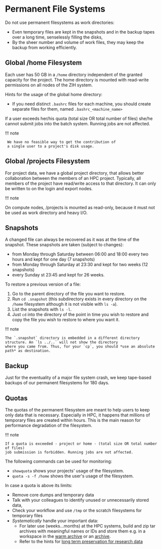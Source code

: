 # Permanent File Systems

Do not use permanent filesystems as work directories:

- Even temporary files are kept in the snapshots and in the backup tapes over a long time,
senselessly filling the disks,
- By the sheer number and volume of work files, they may keep the backup from working efficiently.

## Global /home Filesystem

Each user has 50 GB in a `/home` directory independent of the granted capacity for the project.
The home directory is mounted with read-write permissions on all nodes of the ZIH system.

Hints for the usage of the global home directory:

- If you need distinct `.bashrc` files for each machine, you should
  create separate files for them, named `.bashrc_<machine_name>`

If a user exceeds her/his quota (total size OR total number of files) she/he cannot
submit jobs into the batch system. Running jobs are not affected.

!!! note

     We have no feasible way to get the contribution of
     a single user to a project's disk usage.

## Global /projects Filesystem

For project data, we have a global project directory, that allows better collaboration between the
members of an HPC project.
Typically, all members of the project have read/write access to that directory.
It can only be written to on the login and export nodes.

!!! note

   On compute nodes, /projects is mounted as read-only, because it must not be used as
   work directory and heavy I/O.

## Snapshots

A changed file can always be recovered as it was at the time of the snapshot.
These snapshots are taken (subject to changes):

- from Monday through Saturday between 06:00 and 18:00 every two hours and kept for one day
  (7 snapshots)
- from Monday through Saturday at 23:30 and kept for two weeks (12 snapshots)
- every Sunday st 23:45 and kept for 26 weeks.

To restore a previous version of a file:

1. Go to the parent directory of the file you want to restore.
1. Run `cd .snapshot` (this subdirectory exists in every directory on the `/home` filesystem
  although it is not visible with `ls -a`).
1. List the snapshots with `ls -l`.
1. Just `cd` into the directory of the point in time you wish to restore and copy the file you
  wish to restore to where you want it.

!!! note

    The `.snapshot` directory is embedded in a different directory structure. An `ls ../..` will not show the directory
    where you came from. Thus, for your `cp`, you should *use an absolute path* as destination.

## Backup

Just for the eventuality of a major file system crash, we keep tape-based backups of our
permanent filesystems for 180 days.

## Quotas

The quotas of the permanent filesystem are meant to help users to keep only data that is necessary.
Especially in HPC, it happens that millions of temporary files are created within hours. This is the
main reason for performance degradation of the filesystem.

!!! note

    If a quota is exceeded - project or home - (total size OR total number of files) 
    job submission is forbidden. Running jobs are not affected. 

The following commands can be used for monitoring:

- `showquota` shows your projects' usage of the filesystem.
- `quota -s -f /home` shows the user's usage of the filesystem.

In case a quota is above its limits:

  - Remove core dumps and temporary data
  - Talk with your colleagues to identify unused or unnecessarily stored data,
  - Check your workflow and use `/tmp` or the scratch filesystems for temporary files
  - *Systematically* handle your important data:
    - For later use (weeks...months) at the HPC systems, build and zip tar
      archives with meaningful names or IDs and store them e.g. in a workspace in the
      [warm archive](warm_archive.md) or an [archive](intermediate_archive.md).
    - Refer to the hints for [long term preservation for research data](preservation_research_data.md)
